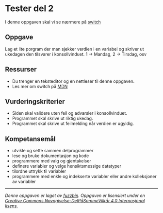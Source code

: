 # Tester del 2

I denne oppgaven skal vi se nærmere på [switch](https://developer.mozilla.org/en-US/docs/Web/JavaScript/Reference/Statements/switch)

## Oppgave

Lag et lite porgram der man sjekker verdien i en variabel og skriver ut ukedagen den tilsvarer i konsollvinduet. 1 -> Mandag, 2 -> Tirsdag, osv

## Ressurser

* Du trenger en teksteditor og en nettleser til denne oppgaven.
* Les mer om switch på [MDN](https://developer.mozilla.org/en-US/docs/Web/JavaScript/Reference/Statements/switch)

## Vurderingskriterier

* Siden skal validere uten feil og advarsler i konsollvinduet.
* Programmet skal skrive ut riktig ukedag.
* Programmet skal skrive ut feilmelding når verdien er ugyldig.

## Kompetansemål

* utvikle og sette sammen delprogrammer
* lese og bruke dokumentasjon og kode
* programmere med valg og gjentakelser
* definere variabler og velge hensiktsmessige datatyper
* tilordne uttrykk til variabler
* programmere med enkle og indekserte variabler eller andre kolleksjoner av variabler

---
_Denne oppgaven er laget av [fuzzbin](https://github.com/fuzzbin). Oppgaven er lisensiert under en [Creative Commons Navngivelse-DelPåSammeVilkår 4.0 Internasjonal lisens.
](http://creativecommons.org/licenses/by-sa/4.0/)_
